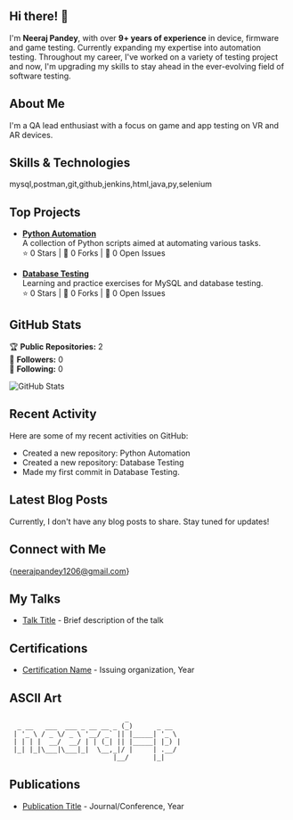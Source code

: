 ## Hi there! 👋

I'm **Neeraj Pandey**, with over **9+ years of experience** in device, firmware and game testing. Currently expanding my expertise into automation testing. Throughout my career, I've worked on a variety of testing project and now, I'm upgrading my skills to stay ahead in the ever-evolving field of software testing.

## About Me

I'm a QA lead enthusiast with a focus on game and app testing on VR and AR devices.

## Skills & Technologies

mysql,postman,git,github,jenkins,html,java,py,selenium

## Top Projects

- [**Python Automation**](https://github.com/neeraj-p/python-automation)  
  A collection of Python scripts aimed at automating various tasks.  
  ⭐️ 0 Stars | 🍴 0 Forks | 🐛 0 Open Issues

- [**Database Testing**](https://github.com/neeraj-p/Database-testing)  
  Learning and practice exercises for MySQL and database testing.  
  ⭐️ 0 Stars | 🍴 0 Forks | 🐛 0 Open Issues

## GitHub Stats

🏆 **Public Repositories:** 2  
👥 **Followers:** 0  
👤 **Following:** 0  

![GitHub Stats](https://github-readme-stats.vercel.app/api?username=neeraj-p&show_icons=true&theme=radical)

## Recent Activity

Here are some of my recent activities on GitHub:  
- Created a new repository: Python Automation  
- Created a new repository: Database Testing  
- Made my first commit in Database Testing.

## Latest Blog Posts

Currently, I don't have any blog posts to share. Stay tuned for updates!

## Connect with Me

{neerajpandey1206@gmail.com}

## My Talks

- [Talk Title](link-to-talk) - Brief description of the talk

## Certifications

- [Certification Name](link-to-certificate) - Issuing organization, Year

## ASCII Art

```
                             _             
  _ __   ___  ___ _ __ __ _ (_)      _ __  
 | '_ \ / _ \/ _ \ '__/ _` || |_____| '_ \ 
 | | | |  __/  __/ | | (_| || |_____| |_) |
 |_| |_|\___|\___|_|  \__,_|/ |     | .__/ 
                          |__/      |_|    
```

## Publications

- [Publication Title](link-to-publication) - Journal/Conference, Year
